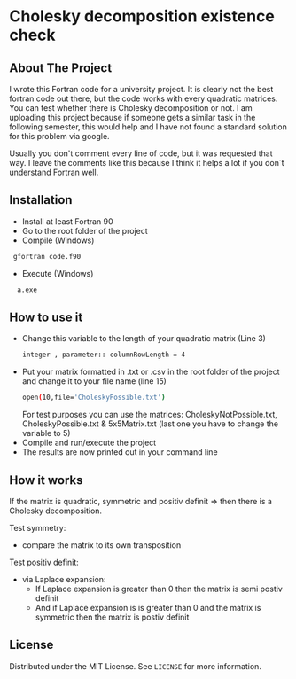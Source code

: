 # Cholesky decomposition existence check

<!-- ABOUT THE PROJECT -->

## About The Project
I wrote this Fortran code for a university project. It is clearly not the best fortran code out there, 
but the code works with every quadratic matrices. You can test whether there is Cholesky decomposition or not.
I am uploading this project because if someone gets a similar task in the following semester, this would help and I have not found a standard solution for this problem via google.


Usually you don't comment every line of code, but it was requested that way. I leave the comments like this because
 I think it helps a lot if you don´t understand Fortran well.




## Installation
 - Install at least Fortran 90
 - Go to the root folder of the project  
 - Compile (Windows)
  ```sh   
   gfortran code.f90
  ```
 - Execute (Windows)
 ```sh   
   a.exe
  ```

## How to use it

 * Change this variable to the length of your quadratic matrix (Line 3)
   ```sh  
   integer , parameter:: columnRowLength = 4
     ```
 * Put your matrix formatted in .txt or .csv in the root folder of the project and change it to your file name (line 15)
   ```sh  
   open(10,file='CholeskyPossible.txt')
    ```
   For test purposes you can use the matrices: CholeskyNotPossible.txt, CholeskyPossible.txt & 5x5Matrix.txt (last one you have to change the variable to 5) 
 * Compile and run/execute the project
 * The results are now printed out in your command line
## How it works
If the matrix is quadratic, symmetric and positiv definit => then there is a Cholesky decomposition.

Test symmetry: 
 - compare the matrix to its own transposition

Test positiv definit:
 * via Laplace expansion: 
   * If Laplace expansion is greater than 0 then the matrix is semi postiv definit
   * And if Laplace expansion is is greater than 0 and the matrix is symmetric then the matrix is postiv definit
 

<!-- LICENSE -->

## License

Distributed under the MIT License. See `LICENSE` for more information.
